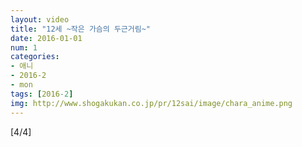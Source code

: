 ```yaml
---
layout: video
title: "12세 ~작은 가슴의 두근거림~"
date: 2016-01-01
num: 1
categories:
- 애니
- 2016-2
- mon
tags: [2016-2]
img: http://www.shogakukan.co.jp/pr/12sai/image/chara_anime.png
---
```

[4/4]
